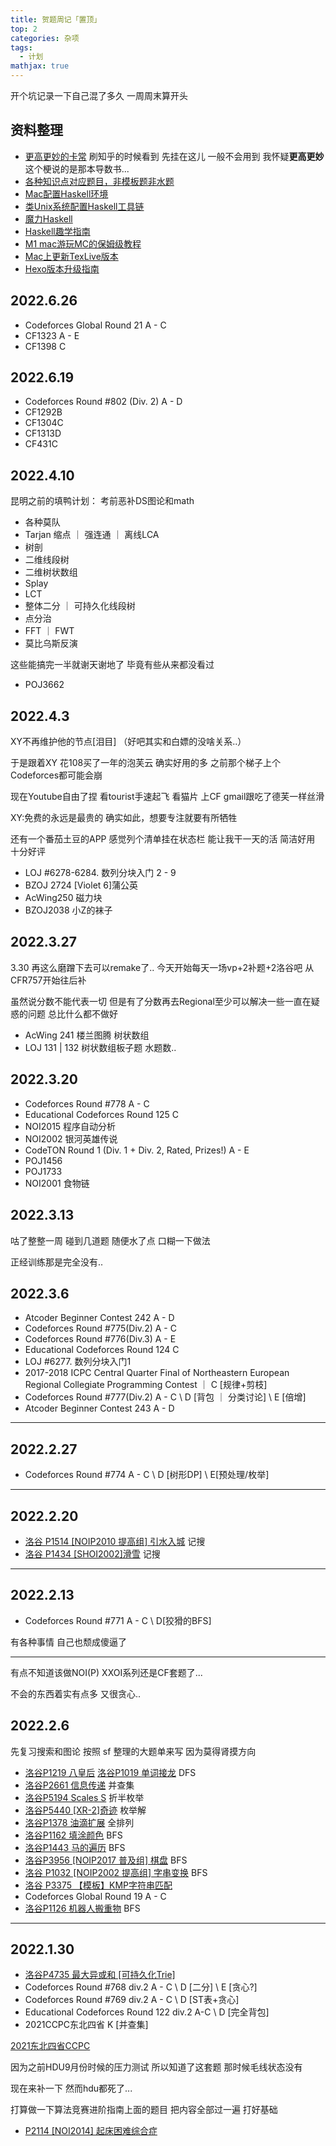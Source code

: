 ```yaml
---
title: 贺题周记「置顶」
top: 2
categories: 杂项
tags: 
  - 计划
mathjax: true
---
```


开个坑记录一下自己混了多久 一周周末算开头

<!-- more -->

## 资料整理

* [更高更妙的卡常](https://blog.mgt.moe/posts/constant-optimization/#循环展开) 刷知乎的时候看到 先挂在这儿 一般不会用到 我怀疑**更高更妙**这个梗说的是那本导数书...
* [各种知识点对应题目，非模板题非水题](https://hydro.ac/d/bzoj/training/623b17324544086b8190c8e0)
* [Mac配置Haskell环境](https://zhuanlan.zhihu.com/p/337893255)
* [类Unix系统配置Haskell工具链](https://zhuanlan.zhihu.com/p/455688955)
* [魔力Haskell](https://www.ituring.com.cn/book/tupubarticle/31222)
* [Haskell趣学指南](https://learnyouahaskell.mno2.org/zh-cn)
* [M1 mac游玩MC的保姆级教程](https://www.wannaexpresso.com/2021/02/20/m1-macbook-minecraft/)
* [Mac上更新TexLive版本](https://liam.page/2019/11/11/cross-release-update-TeX-Live-on-macOS/)
* [Hexo版本升级指南](https://novnan.github.io/Hexo/update_hexo/)

## 2022.6.26

* Codeforces Global Round 21 A - C
* CF1323 A - E
* CF1398 C

## 2022.6.19

* Codeforces Round #802 (Div. 2) A - D
* CF1292B
* CF1304C
* CF1313D
* CF431C

## 2022.4.10

昆明之前的填鸭计划： 考前恶补DS图论和math
* 各种莫队
* Tarjan 缩点 ｜ 强连通 ｜ 离线LCA
* 树剖
* 二维线段树
* 二维树状数组
* Splay
* LCT
* 整体二分 ｜ 可持久化线段树
* 点分治
* FFT ｜ FWT
* 莫比乌斯反演

这些能搞完一半就谢天谢地了 毕竟有些从来都没看过

* POJ3662

## 2022.4.3

XY不再维护他的节点[泪目] （好吧其实和白嫖的没啥关系..）

于是跟着XY 花108买了一年的泡芙云 确实好用的多 之前那个梯子上个Codeforces都可能会崩

现在Youtube自由了捏 看tourist手速起飞 看猫片 上CF gmail跟吃了德芙一样丝滑

XY:免费的永远是最贵的 确实如此，想要专注就要有所牺牲

还有一个番茄土豆的APP 感觉列个清单挂在状态栏 能让我干一天的活 简洁好用 十分好评

* LOJ #6278-6284. 数列分块入门 2 - 9
* BZOJ 2724 [Violet 6]蒲公英
* AcWing250 磁力块
* BZOJ2038 小Z的袜子

## 2022.3.27

3.30 再这么磨蹭下去可以remake了.. 今天开始每天一场vp+2补题+2洛谷吧 从CFR757开始往后补

虽然说分数不能代表一切 但是有了分数再去Regional至少可以解决一些一直在疑惑的问题 总比什么都不做好

* AcWing 241 楼兰图腾 树状数组
* LOJ 131 | 132 树状数组板子题 水题数..

## 2022.3.20
* Codeforces Round #778 A - C
* Educational Codeforces Round 125 C
* NOI2015 程序自动分析
* NOI2002 银河英雄传说
* CodeTON Round 1 (Div. 1 + Div. 2, Rated, Prizes!) A - E
* POJ1456
* POJ1733
* NOI2001 食物链

## 2022.3.13

咕了整整一周 碰到几道题 随便水了点 口糊一下做法

正经训练那是完全没有..

## 2022.3.6
* Atcoder Beginner Contest 242 A - D
* Codeforces Round #775(Div.2) A - C
* Codeforces Round #776(Div.3) A - E
* Educational Codeforces Round 124 C
* LOJ #6277. 数列分块入门1
* 2017-2018 ICPC Central Quarter Final of Northeastern European Regional Collegiate Programming Contest ｜ C [规律+剪枝]
* Codeforces Round #777(Div.2) A - C \ D [背包 ｜ 分类讨论] \ E [倍增]
* Atcoder Beginner Contest 243 A - D

---

## 2022.2.27
* Codeforces Round #774 A - C \ D [树形DP] \ E[预处理/枚举]

---

## 2022.2.20

* [洛谷 P1514 [NOIP2010 提高组] 引水入城](https://www.luogu.com.cn/problem/P1514) 记搜
* [洛谷 P1434 [SHOI2002]滑雪](https://www.luogu.com.cn/problem/P1434) 记搜

---

## 2022.2.13

* Codeforces Round #771 A - C \ D[狡猾的BFS]

有各种事情 自己也颓成傻逼了

----

有点不知道该做NOI(P) XXOI系列还是CF套题了...

不会的东西着实有点多 又很贪心..

## 2022.2.6

先复习搜索和图论 按照 sf 整理的大题单来写 因为莫得肾摸方向

* [洛谷P1219 八皇后](https://www.luogu.com.cn/problem/P1219) [洛谷P1019 单词接龙](https://www.luogu.com.cn/problem/P1019) DFS
* [洛谷P2661 信息传递](https://www.luogu.com.cn/problem/P2661) 并查集
* [洛谷P5194 Scales S](https://wyctstf.github.io/2022/02/07/luogu/Search/dfs/#more) 折半枚举
* [洛谷P5440 [XR-2]奇迹](https://www.luogu.com.cn/problem/P5440) 枚举解
* [洛谷P1378 油滴扩展](https://www.luogu.com.cn/problem/P1378) 全排列
* [洛谷P1162 填涂颜色](https://www.luogu.com.cn/problem/P1162) BFS
* [洛谷P1443 马的遍历](https://www.luogu.com.cn/problem/P1443) BFS
* [洛谷P3956 [NOIP2017 普及组] 棋盘](https://www.luogu.com.cn/problem/P3956) BFS
* [洛谷 P1032 [NOIP2002 提高组] 字串变换](https://www.luogu.com.cn/problem/P1032) BFS
* [洛谷 P3375 【模板】KMP字符串匹配](https://www.luogu.com.cn/problem/P3375)
* Codeforces Global Round 19 A - C
* [洛谷P1126 机器人搬重物](https://www.luogu.com.cn/problem/P1126) BFS

----

## 2022.1.30

* [洛谷P4735 最大异或和 [可持久化Trie]](https://www.luogu.com.cn/problem/P4735)
* Codeforces Round #768 div.2 A - C \ D [二分] \ E [贪心?]
* Codeforces Round #769 div.2  A - C \ D [ST表+贪心]
* Educational Codeforces Round 122 div.2 A-C \ D [完全背包]
* 2021CCPC东北四省 K [并查集]

[2021东北四省CCPC](https://codeforces.com/gym/103145)

因为之前HDU9月份时候的压力测试 所以知道了这套题 那时候毛线状态没有

现在来补一下 然而hdu都死了...

打算做一下算法竞赛进阶指南上面的题目  把内容全部过一遍 打好基础

* [P2114 [NOI2014] 起床困难综合症](https://www.luogu.com.cn/problem/P2114)